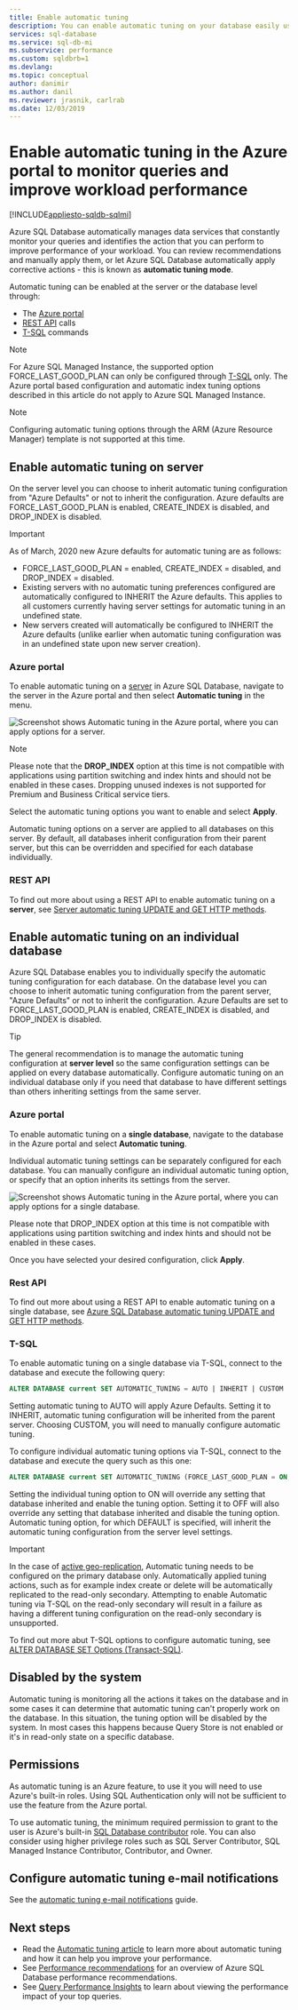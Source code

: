 ```yaml
---
title: Enable automatic tuning
description: You can enable automatic tuning on your database easily using the Azure portal.
services: sql-database
ms.service: sql-db-mi
ms.subservice: performance
ms.custom: sqldbrb=1
ms.devlang: 
ms.topic: conceptual
author: danimir
ms.author: danil
ms.reviewer: jrasnik, carlrab
ms.date: 12/03/2019
---
```

# Enable automatic tuning in the Azure portal to monitor queries and improve workload performance
[!INCLUDE[appliesto-sqldb-sqlmi](../includes/appliesto-sqldb-sqlmi.md)]


Azure SQL Database automatically manages data services that constantly monitor your queries and identifies the action that you can perform to improve performance of your workload. You can review recommendations and manually apply them, or let Azure SQL Database automatically apply corrective actions - this is known as **automatic tuning mode**.

Automatic tuning can be enabled at the server or the database level through:

- The [Azure portal](automatic-tuning-enable.md#azure-portal)
- [REST API](automatic-tuning-enable.md#rest-api) calls
- [T-SQL](/sql/t-sql/statements/alter-database-transact-sql-set-options?view=azuresqldb-current) commands

> [!NOTE]
> For Azure SQL Managed Instance, the supported option FORCE_LAST_GOOD_PLAN can only be configured through [T-SQL](https://azure.microsoft.com/blog/automatic-tuning-introduces-automatic-plan-correction-and-t-sql-management) only. The Azure portal based configuration and automatic index tuning options described in this article do not apply to Azure SQL Managed Instance.

> [!NOTE]
> Configuring automatic tuning options through the ARM (Azure Resource Manager) template is not supported at this time.

## Enable automatic tuning on server

On the server level you can choose to inherit automatic tuning configuration from "Azure Defaults" or not to inherit the configuration. Azure defaults are FORCE_LAST_GOOD_PLAN is enabled, CREATE_INDEX is disabled, and DROP_INDEX is disabled.

> [!IMPORTANT]
> As of March, 2020 new Azure defaults for automatic tuning are as follows:
>
> - FORCE_LAST_GOOD_PLAN = enabled, CREATE_INDEX = disabled, and DROP_INDEX = disabled.
> - Existing servers with no automatic tuning preferences configured are automatically configured to INHERIT the Azure defaults. This applies to all customers currently having server settings for automatic tuning in an undefined state.
> - New servers created will automatically be configured to INHERIT the Azure defaults (unlike earlier when automatic tuning configuration was in an undefined state upon new server creation).

### Azure portal

To enable automatic tuning on a [server](logical-servers.md) in Azure SQL Database, navigate to the server in the Azure portal and then select **Automatic tuning** in the menu.

![Screenshot shows Automatic tuning in the Azure portal, where you can apply options for a server.](./media/automatic-tuning-enable/server.png)

> [!NOTE]
> Please note that the **DROP_INDEX** option at this time is not compatible with applications using partition switching and index hints and should not be enabled in these cases. Dropping unused indexes is not supported for Premium and Business Critical service tiers.

Select the automatic tuning options you want to enable and select **Apply**.

Automatic tuning options on a server are applied to all databases on this server. By default, all databases inherit configuration from their parent server, but this can be overridden and specified for each database individually.

### REST API

To find out more about using a REST API to enable automatic tuning on a **server**, see [Server automatic tuning UPDATE and GET HTTP methods](/rest/api/sql/serverautomatictuning).

## Enable automatic tuning on an individual database

Azure SQL Database enables you to individually specify the automatic tuning configuration for each database. On the database level you can choose to inherit automatic tuning configuration from the parent server, "Azure Defaults" or not to inherit the configuration. Azure Defaults are set to FORCE_LAST_GOOD_PLAN is enabled, CREATE_INDEX is disabled, and DROP_INDEX is disabled.

> [!TIP]
> The general recommendation is to manage the automatic tuning configuration at **server level** so the same configuration settings can be applied on every database automatically. Configure automatic tuning on an individual database only if you need that database to have different settings than others inheriting settings from the same server.

### Azure portal

To enable automatic tuning on a **single database**, navigate to the database in the Azure portal and select **Automatic tuning**.

Individual automatic tuning settings can be separately configured for each database. You can manually configure an individual automatic tuning option, or specify that an option inherits its settings from the server.

![Screenshot shows Automatic tuning in the Azure portal, where you can apply options for a single database.](./media/automatic-tuning-enable/database.png)

Please note that DROP_INDEX option at this time is not compatible with applications using partition switching and index hints and should not be enabled in these cases.

Once you have selected your desired configuration, click **Apply**.

### Rest API

To find out more about using a REST API to enable automatic tuning on a single database, see [Azure SQL Database automatic tuning UPDATE and GET HTTP methods](/rest/api/sql/databaseautomatictuning).

### T-SQL

To enable automatic tuning on a single database via T-SQL, connect to the database and execute the following query:

```SQL
ALTER DATABASE current SET AUTOMATIC_TUNING = AUTO | INHERIT | CUSTOM
```

Setting automatic tuning to AUTO will apply Azure Defaults. Setting it to INHERIT, automatic tuning configuration will be inherited from the parent server. Choosing CUSTOM, you will need to manually configure automatic tuning.

To configure individual automatic tuning options via T-SQL, connect to the database and execute the query such as this one:

```SQL
ALTER DATABASE current SET AUTOMATIC_TUNING (FORCE_LAST_GOOD_PLAN = ON, CREATE_INDEX = ON, DROP_INDEX = OFF)
```

Setting the individual tuning option to ON will override any setting that database inherited and enable the tuning option. Setting it to OFF will also override any setting that database inherited and disable the tuning option. Automatic tuning option, for which DEFAULT is specified, will inherit the automatic tuning configuration from the server level settings.  

> [!IMPORTANT]
> In the case of [active geo-replication](auto-failover-group-overview.md), Automatic tuning needs to be configured on the primary database only. Automatically applied tuning actions, such as for example index create or delete will be automatically replicated to the read-only secondary. Attempting to enable Automatic tuning via T-SQL on the read-only secondary will result in a failure as having a different tuning configuration on the read-only secondary is unsupported.
>

To find out more abut T-SQL options to configure automatic tuning, see [ALTER DATABASE SET Options (Transact-SQL)](/sql/t-sql/statements/alter-database-transact-sql-set-options?view=azuresqldb-current).

## Disabled by the system

Automatic tuning is monitoring all the actions it takes on the database and in some cases it can determine that automatic tuning can't properly work on the database. In this situation, the tuning option will be disabled by the system. In most cases this happens because Query Store is not enabled or it's in read-only state on a specific database.

## Permissions

As automatic tuning is an Azure feature, to use it you will need to use Azure's built-in roles. Using SQL Authentication only will not be sufficient to use the feature from the Azure portal.

To use automatic tuning, the minimum required permission to grant to the user is Azure's built-in [SQL Database contributor](../../role-based-access-control/built-in-roles.md#sql-db-contributor) role. You can also consider using higher privilege roles such as SQL Server Contributor, SQL Managed Instance Contributor, Contributor, and Owner.

## Configure automatic tuning e-mail notifications

See the [automatic tuning e-mail notifications](automatic-tuning-email-notifications-configure.md) guide.

## Next steps

- Read the [Automatic tuning article](automatic-tuning-overview.md) to learn more about automatic tuning and how it can help you improve your performance.
- See [Performance recommendations](database-advisor-implement-performance-recommendations.md) for an overview of Azure SQL Database performance recommendations.
- See [Query Performance Insights](query-performance-insight-use.md) to learn about viewing the performance impact of your top queries.
